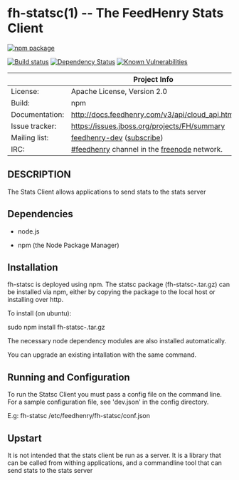 fh-statsc(1) -- The FeedHenry Stats Client
====================================================

[![npm package](https://nodei.co/npm/fh-statsc.png?downloads=true&downloadRank=true&stars=true)](https://nodei.co/npm/fh-statsc/)

[![Build status](https://img.shields.io/travis/feedhenry/fh-statsc/master.svg?style=flat-square)](https://travis-ci.org/feedhenry/fh-statsc)
[![Dependency Status](https://img.shields.io/david/feedhenry/fh-statsc.svg?style=flat-square)](https://david-dm.org/feedhenry/fh-statsc)
[![Known Vulnerabilities](https://snyk.io/test/npm/fh-statsc/badge.svg?style=flat-square)](https://snyk.io/test/npm/fh-statsc)

|                 | Project Info  |
| --------------- | ------------- |
| License:        | Apache License, Version 2.0  |
| Build:          | npm  |
| Documentation:  | http://docs.feedhenry.com/v3/api/cloud_api.html  |
| Issue tracker:  | https://issues.jboss.org/projects/FH/summary  |
| Mailing list:   | [feedhenry-dev](https://www.redhat.com/archives/feedhenry-dev/) ([subscribe](https://www.redhat.com/mailman/listinfo/feedhenry-dev))  |
| IRC:            | [#feedhenry](https://webchat.freenode.net/?channels=feedhenry) channel in the [freenode](http://freenode.net/) network.  |

## DESCRIPTION

The Stats Client allows applications to send stats to the stats server

## Dependencies

* node.js

* npm (the Node Package Manager)

## Installation

fh-statsc is deployed using npm. The statsc package (fh-statsc-<version>.tar.gz) can be installed via npm, either by copying the package to the local host or installing over http.

To install (on ubuntu):

sudo npm install fh-statsc-<version>.tar.gz

The necessary node dependency modules are also installed automatically.

You can upgrade an existing intallation with the same command.    

## Running and Configuration  

To run the Statsc Client you must pass a config file on the command line. For a sample configuration file, see 'dev.json' in the config directory.

E.g:
fh-statsc /etc/feedhenry/fh-statsc/conf.json

## Upstart
It is not intended that the stats client be run as a server.  It is a library that can be called from withing applications, and a commandline tool that can send stats to the stats server
